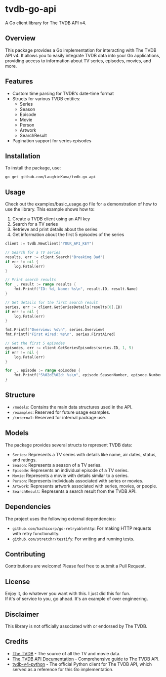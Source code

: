# tvdb-go-api

A Go client library for The TVDB API v4.

## Overview

This package provides a Go implementation for interacting with The TVDB API v4. It allows you to easily integrate TVDB data into your Go applications, providing access to information about TV series, episodes, movies, and more.

## Features

- Custom time parsing for TVDB's date-time format
- Structs for various TVDB entities:
  - Series
  - Season
  - Episode
  - Movie
  - Person
  - Artwork
  - SearchResult
- Pagination support for series episodes

## Installation

To install the package, use:

```go get github.com/LaughinKuma/tvdb-go-api```

## Usage

Check out the examples/basic_usage.go file for a demonstration of how to use the library. This example shows how to:

1. Create a TVDB client using an API key
2. Search for a TV series
3. Retrieve and print details about the series
4. Get information about the first 5 episodes of the series

```go
client := tvdb.NewClient("YOUR_API_KEY")

// Search for a TV series
results, err := client.Search("Breaking Bad")
if err != nil {
    log.Fatal(err)
}

// Print search results
for _, result := range results {
    fmt.Printf("ID: %d, Name: %s\n", result.ID, result.Name)
}

// Get details for the first search result
series, err := client.GetSeriesDetails(results[0].ID)
if err != nil {
    log.Fatal(err)
}

fmt.Printf("Overview: %s\n", series.Overview)
fmt.Printf("First Aired: %s\n", series.FirstAired)

// Get the first 5 episodes
episodes, err := client.GetSeriesEpisodes(series.ID, 1, 5)
if err != nil {
    log.Fatal(err)
}

for _, episode := range episodes {
    fmt.Printf("S%02dE%02d: %s\n", episode.SeasonNumber, episode.Number, episode.Name)
}
```

##  Structure

- `/models`: Contains the main data structures used in the API.
- `/examples`: Reserved for future usage examples.
- `/internal`: Reserved for internal package use.

## Models

The package provides several structs to represent TVDB data:

- `Series`: Represents a TV series with details like name, air dates, status, and ratings.
- `Season`: Represents a season of a TV series.
- `Episode`: Represents an individual episode of a TV series.
- `Movie`: Represents a movie with details similar to a series.
- `Person`: Represents individuals associated with series or movies.
- `Artwork`: Represents artwork associated with series, movies, or people.
- `SearchResult`: Represents a search result from the TVDB API.

## Dependencies

The project uses the following external dependencies:

- `github.com/hashicorp/go-retryablehttp`: For making HTTP requests with retry functionality.
- `github.com/stretchr/testify`: For writing and running tests.

## Contributing

Contributions are welcome! Please feel free to submit a Pull Request.

## License

Enjoy it, do whatever you want with this. I just did this for fun.   
If it's of service to you, go ahead. It's an example of over engineering.

## Disclaimer

This library is not officially associated with or endorsed by The TVDB.

## Credits

- [The TVDB](https://thetvdb.com/) - The source of all the TV and movie data.
- [The TVDB API Documentation](https://www.thetvdb.com/api-information) - Comprehensive guide to The TVDB API.
- [tvdb-v4-python](https://github.com/thetvdb/tvdb-v4-python) - The official Python client for The TVDB API, which served as a reference for this Go implementation.
